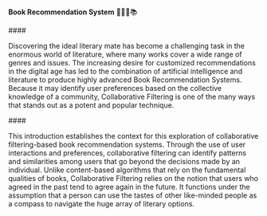 <b>Book Recommendation System</b> 📗📘📙📚

####<p>Discovering the ideal literary mate has become a challenging task in the enormous world of literature, where many works cover a wide range of genres and issues. The increasing desire for customized recommendations in the digital age has led to the combination of artificial intelligence and literature to produce highly advanced Book Recommendation Systems. Because it may identify user preferences based on the collective knowledge of a community, Collaborative Filtering is one of the many ways that stands out as a potent and popular technique.</p>
####<p>This introduction establishes the context for this exploration of collaborative filtering-based book recommendation systems. Through the use of user interactions and preferences, collaborative filtering can identify patterns and similarities among users that go beyond the decisions made by an individual. Unlike content-based algorithms that rely on the fundamental qualities of books, Collaborative Filtering relies on the notion that users who agreed in the past tend to agree again in the future. It functions under the assumption that a person can use the tastes of other like-minded people as a compass to navigate the huge array of literary options.</p>

